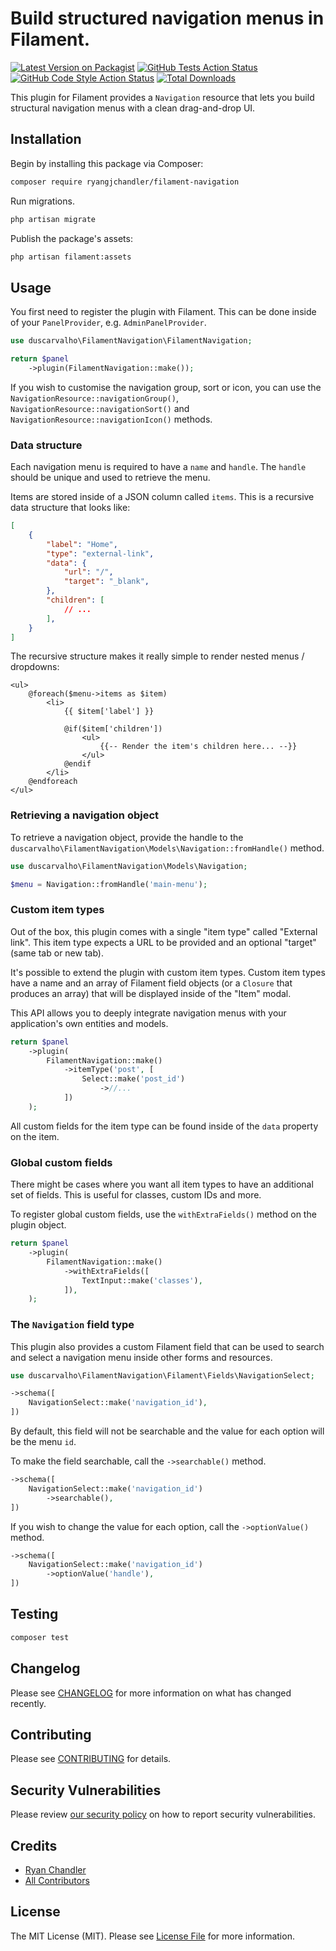 # Build structured navigation menus in Filament.

[![Latest Version on Packagist](https://img.shields.io/packagist/v/ryangjchandler/filament-navigation.svg?style=flat-square)](https://packagist.org/packages/ryangjchandler/filament-navigation)
[![GitHub Tests Action Status](https://img.shields.io/github/workflow/status/ryangjchandler/filament-navigation/run-tests?label=tests)](https://github.com/ryangjchandler/filament-navigation/actions?query=workflow%3Arun-tests+branch%3Amain)
[![GitHub Code Style Action Status](https://img.shields.io/github/workflow/status/ryangjchandler/filament-navigation/Check%20&%20fix%20styling?label=code%20style)](https://github.com/ryangjchandler/filament-navigation/actions?query=workflow%3A"Check+%26+fix+styling"+branch%3Amain)
[![Total Downloads](https://img.shields.io/packagist/dt/ryangjchandler/filament-navigation.svg?style=flat-square)](https://packagist.org/packages/ryangjchandler/filament-navigation)

This plugin for Filament provides a `Navigation` resource that lets you build structural navigation menus with a clean drag-and-drop UI.

## Installation

Begin by installing this package via Composer:

```sh
composer require ryangjchandler/filament-navigation
```

Run migrations.

```sh
php artisan migrate
```

Publish the package's assets:

```sh
php artisan filament:assets
```

## Usage

You first need to register the plugin with Filament. This can be done inside of your `PanelProvider`, e.g. `AdminPanelProvider`.

```php
use duscarvalho\FilamentNavigation\FilamentNavigation;

return $panel
    ->plugin(FilamentNavigation::make());
```

If you wish to customise the navigation group, sort or icon, you can use the `NavigationResource::navigationGroup()`, `NavigationResource::navigationSort()` and `NavigationResource::navigationIcon()` methods.

### Data structure

Each navigation menu is required to have a `name` and `handle`. The `handle` should be unique and used to retrieve the menu.

Items are stored inside of a JSON column called `items`. This is a recursive data structure that looks like:

```json
[
    {
        "label": "Home",
        "type": "external-link",
        "data": {
            "url": "/",
            "target": "_blank",
        },
        "children": [
            // ...
        ],
    }
]
```

The recursive structure makes it really simple to render nested menus / dropdowns:

```blade
<ul>
    @foreach($menu->items as $item)
        <li>
            {{ $item['label'] }}

            @if($item['children'])
                <ul>
                    {{-- Render the item's children here... --}}
                </ul>
            @endif
        </li>
    @endforeach
</ul>
```

### Retrieving a navigation object

To retrieve a navigation object, provide the handle to the `duscarvalho\FilamentNavigation\Models\Navigation::fromHandle()` method.

```php
use duscarvalho\FilamentNavigation\Models\Navigation;

$menu = Navigation::fromHandle('main-menu');
```

### Custom item types

Out of the box, this plugin comes with a single "item type" called "External link". This item type expects a URL to be provided and an optional "target" (same tab or new tab).

It's possible to extend the plugin with custom item types. Custom item types have a name and an array of Filament field objects (or a `Closure` that produces an array) that will be displayed inside of the "Item" modal.

This API allows you to deeply integrate navigation menus with your application's own entities and models.

```php
return $panel
    ->plugin(
        FilamentNavigation::make()
            ->itemType('post', [
                Select::make('post_id')
                    ->//...
            ])
    );
```

All custom fields for the item type can be found inside of the `data` property on the item.

### Global custom fields

There might be cases where you want all item types to have an additional set of fields. This is useful for classes, custom IDs and more.

To register global custom fields, use the `withExtraFields()` method on the plugin object.

```php
return $panel
    ->plugin(
        FilamentNavigation::make()
            ->withExtraFields([
                TextInput::make('classes'),
            ]),
    );
```

### The `Navigation` field type

This plugin also provides a custom Filament field that can be used to search and select a navigation menu inside other forms and resources.

```php
use duscarvalho\FilamentNavigation\Filament\Fields\NavigationSelect;

->schema([
    NavigationSelect::make('navigation_id'),
])
```

By default, this field will not be searchable and the value for each option will be the menu `id`.

To make the field searchable, call the `->searchable()` method.

```php
->schema([
    NavigationSelect::make('navigation_id')
        ->searchable(),
])
```

If you wish to change the value for each option, call the `->optionValue()` method.

```php
->schema([
    NavigationSelect::make('navigation_id')
        ->optionValue('handle'),
])
```

## Testing

```bash
composer test
```

## Changelog

Please see [CHANGELOG](CHANGELOG.md) for more information on what has changed recently.

## Contributing

Please see [CONTRIBUTING](.github/CONTRIBUTING.md) for details.

## Security Vulnerabilities

Please review [our security policy](../../security/policy) on how to report security vulnerabilities.

## Credits

- [Ryan Chandler](https://github.com/ryangjchandler)
- [All Contributors](../../contributors)

## License

The MIT License (MIT). Please see [License File](LICENSE.md) for more information.
